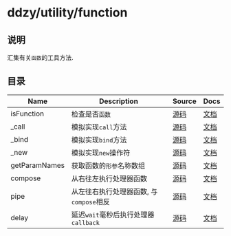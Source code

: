 # ddzy/utility/function

## 说明

汇集有关`函数`的工具方法.

## 目录

| Name          | Description                             | Source             | Docs                                                                                           |
| ------------- | --------------------------------------- | ------------------ | ---------------------------------------------------------------------------------------------- |
| isFunction    | 检查是否`函数`                          | [源码](./index.ts) | [文档](https://ddzy.gitbook.io/ts-utility-plugins-docs/utility/utility-function/isfunction)    |
| _call         | 模拟实现`call`方法                      | [源码](./index.ts) | [文档](https://ddzy.gitbook.io/ts-utility-plugins-docs/utility/utility-function/_call)         |
| _bind         | 模拟实现`bind`方法                      | [源码](./index.ts) | [文档](https://ddzy.gitbook.io/ts-utility-plugins-docs/utility/utility-function/_bind)         |
| _new          | 模拟实现`new`操作符                     | [源码](./index.ts) | [文档](https://ddzy.gitbook.io/ts-utility-plugins-docs/utility/utility-function/_new)          |
| getParamNames | 获取函数的`形参`名称数组                | [源码](./index.ts) | [文档](https://ddzy.gitbook.io/ts-utility-plugins-docs/utility/utility-function/getparamnames) |
| compose       | 从右往左执行处理器函数                  | [源码](./index.ts) | [文档](https://ddzy.gitbook.io/ts-utility-plugins-docs/utility/utility-function/compose)       |
| pipe          | 从左往右执行处理器函数, 与`compose`相反 | [源码](./index.ts) | [文档](https://ddzy.gitbook.io/ts-utility-plugins-docs/utility/utility-function/pipe)          |
| delay         | 延迟`wait`毫秒后执行处理器`callback`    | [源码](./index.ts) | [文档](https://ddzy.gitbook.io/ts-utility-plugins-docs/utility/utility-function/delay)         |